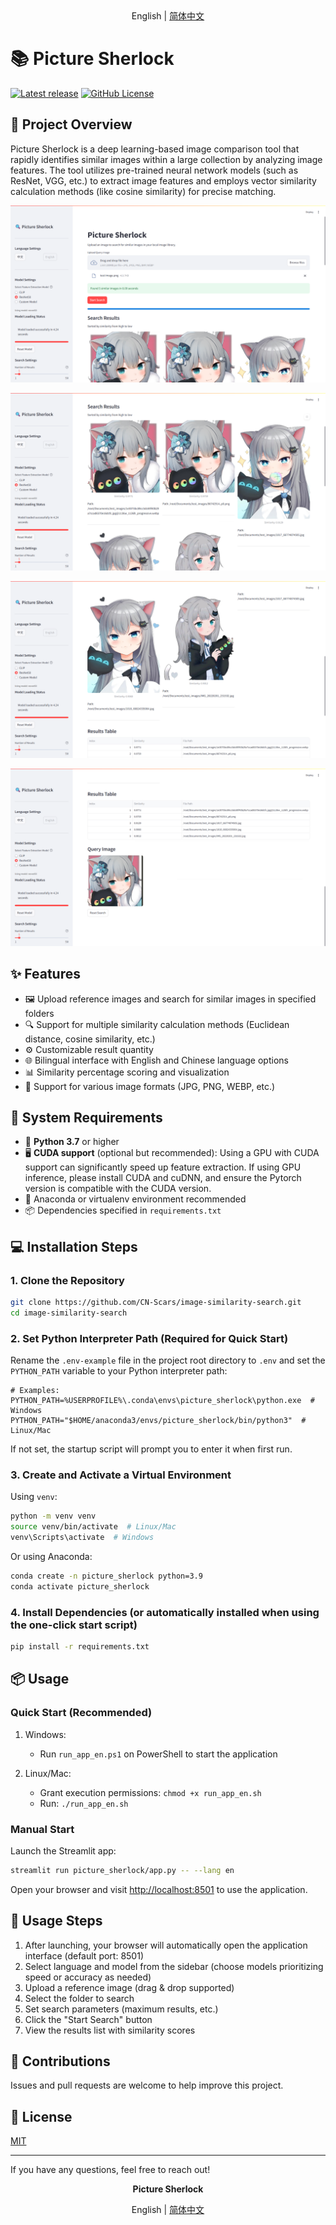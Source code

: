 <div align="center">
    English | <a href="README_ZH-CN.md">简体中文</a>
</div>


# 📚 Picture Sherlock

[![Latest release](https://img.shields.io/github/v/release/CN-Scars/picture_sherlock?label=Release&logo=github)](https://github.com/CN-Scars/picture_sherlock/releases/latest)
[![GitHub License](https://img.shields.io/github/license/CN-Scars/picture_sherlock)](/LICENSE)

## 🚀 Project Overview

Picture Sherlock is a deep learning-based image comparison tool that rapidly identifies similar images within a large collection by analyzing image features. The tool utilizes pre-trained neural network models (such as ResNet, VGG, etc.) to extract image features and employs vector similarity calculation methods (like cosine similarity) for precise matching.

![preview1](./imgs/en-US/preview1.png)

![preview2](./imgs/en-US/preview2.png)

![preview3](./imgs/en-US/preview3.png)

![preview4](./imgs/en-US/preview4.png)

## ✨ Features

- 🖼️ Upload reference images and search for similar images in specified folders
- 🔍 Support for multiple similarity calculation methods (Euclidean distance, cosine similarity, etc.)
- ⚙️ Customizable result quantity
- 🌐 Bilingual interface with English and Chinese language options
- 📊 Similarity percentage scoring and visualization
- 📁 Support for various image formats (JPG, PNG, WEBP, etc.)

## 🔧 System Requirements

- 🐍 **Python 3.7** or higher
- 🖥️ **CUDA support** (optional but recommended): Using a GPU with CUDA support can significantly speed up feature extraction. If using GPU inference, please install CUDA and cuDNN, and ensure the Pytorch version is compatible with the CUDA version.
- 💾 Anaconda or virtualenv environment recommended
- 📦 Dependencies specified in `requirements.txt`

## 💻 Installation Steps

### 1. Clone the Repository

```bash
git clone https://github.com/CN-Scars/image-similarity-search.git
cd image-similarity-search
```

### 2. Set Python Interpreter Path (Required for Quick Start)

Rename the `.env-example` file in the project root directory to `.env` and set the `PYTHON_PATH` variable to your Python interpreter path:

```
# Examples:
PYTHON_PATH=%USERPROFILE%\.conda\envs\picture_sherlock\python.exe  # Windows
PYTHON_PATH="$HOME/anaconda3/envs/picture_sherlock/bin/python3"  # Linux/Mac
```

If not set, the startup script will prompt you to enter it when first run.

### 3. Create and Activate a Virtual Environment

Using `venv`:

```bash
python -m venv venv
source venv/bin/activate  # Linux/Mac
venv\Scripts\activate  # Windows
```

Or using Anaconda:

```bash
conda create -n picture_sherlock python=3.9
conda activate picture_sherlock
```

### 4. Install Dependencies (or automatically installed when using the one-click start script)

```bash
pip install -r requirements.txt
```

## 📦 Usage

### Quick Start (Recommended)

1. Windows:
   - Run `run_app_en.ps1` on PowerShell to start the application
   
2. Linux/Mac:
   - Grant execution permissions: `chmod +x run_app_en.sh`
   - Run: `./run_app_en.sh`

### Manual Start

Launch the Streamlit app:

```bash
streamlit run picture_sherlock/app.py -- --lang en
```

Open your browser and visit [http://localhost:8501](http://localhost:8501/) to use the application.

## 📝 Usage Steps

1. After launching, your browser will automatically open the application interface (default port: 8501)
2. Select language and model from the sidebar (choose models prioritizing speed or accuracy as needed)
3. Upload a reference image (drag & drop supported)
4. Select the folder to search
5. Set search parameters (maximum results, etc.)
6. Click the "Start Search" button
7. View the results list with similarity scores

## 🤝 Contributions

Issues and pull requests are welcome to help improve this project.

## 📝 License

[MIT](https://github.com/CN-Scars/picture_sherlock/blob/main/LICENSE)

------

If you have any questions, feel free to reach out!

<div align="center">
    <p><strong>Picture Sherlock</strong></p> English | <a href="README_ZH-CN.md">简体中文</a>
</div>

